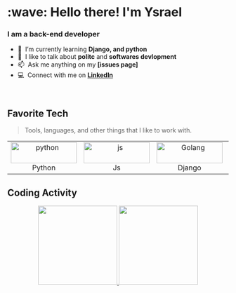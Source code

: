 
 
</div>
      <h1 align="left" id="macropower-title">:wave: Hello there! I'm Ysrael</h1>
<h3 align="left">I am a back-end developer</h3>

<p align="left">





- :seedling: &nbsp;I’m currently learning **Django, and python**
- :speech_balloon: &nbsp;I like to talk about **politc** and **softwares devlopment**
- :mailbox: &nbsp;Ask me anything on my **[issues page]**
- :computer: &nbsp;Connect with me on **[LinkedIn]**

<br>

<h2 align="left" id="macropower-tech">Favorite Tech</h2>

> Tools, languages, and other things that I like to work with.
<center>
<table>
  <tr>
    <td align="center" width="96">
      <a href="#macropower-tech">
        <img src="https://img.shields.io/badge/Python-3776AB?style=for-the-badge&logo=python&logoColor=white" width="150" height="48" alt="python" />
      </a>
      <br>Python
    </td>
    <td align="center" width="96">
      <a href="#macropower-tech">
        <img src="https://img.shields.io/badge/JavaScript-F7DF1E?style=for-the-badge&logo=javascript&logoColor=black" width="150" height="48" alt="js" />
      </a>
      <br>Js
    </td>
    <td align="center" width="96">
      <a href="#macropower-tech">
        <img src="https://img.shields.io/badge/Django-092E20?style=for-the-badge&logo=django&logoColor=white" width="150" height="48" alt="Golang" />
      </a>
      <br>Django
    </td>
    <td align="center" width="96">
      <a href="#macropower-tech">
        <img src="https://img.shields.io/badge/HTML5-E34F26?style=for-the-badge&logo=html5&logoColor=white" width="150" height="48" alt="Jsonnet" />
      </a>
      <br>Html5
    </td>
    <td align="center" width="96">
      <a href="#macropower-tech">
        <img src="https://img.shields.io/badge/CSS3-1572B6?style=for-the-badge&logo=css3&logoColor=white" width="150" height="48" alt="TypeScript" />
      </a>
      <br>Css
    </td>
    <td align="center" width="96">
      <a href="#macropower-tech">
        <img src="https://img.shields.io/badge/Bootstrap-563D7C?style=for-the-badge&logo=bootstrap&logoColor=white" width="150" height="48" alt="JavaScript" />
      </a>
      <br>Bootstrap
   
  </tr>
</table>
</center>
<h2 align="left">Coding Activity</h2>

 <div align="center">
  <a href="https://github.com/ysrael12">
  <img height="180em" src="https://github-readme-stats.vercel.app/api?username=ysrael12&show_icons=true&theme=react&include_all_commits=true&count_private=true"/>
  <img height="180em" src="https://github-readme-stats.vercel.app/api/top-langs/?username=ysrael12&layout=compact&langs_count=7&theme=react"/>
</div>

<!-- links -->

[linkedin]:https://www.linkedin.com/in/ysrael-sacrati/ "Ysrael LinkedIn"
